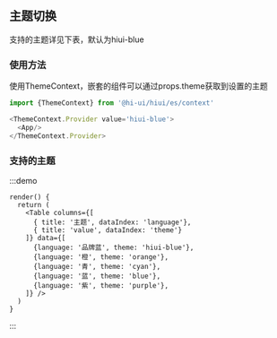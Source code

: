 ## 主题切换

支持的主题详见下表，默认为hiui-blue

### 使用方法
使用ThemeContext，嵌套的组件可以通过props.theme获取到设置的主题
```js
import {ThemeContext} from '@hi-ui/hiui/es/context'

<ThemeContext.Provider value='hiui-blue'>
  <App/>
</ThemeContext.Provider>
```

### 支持的主题
:::demo

```run
render() {
  return (
    <Table columns={[
      { title: '主题', dataIndex: 'language'},
      { title: 'value', dataIndex: 'theme'}
    ]} data={[
      {language: '品牌蓝', theme: 'hiui-blue'},
      {language: '橙', theme: 'orange'},
      {language: '青', theme: 'cyan'},
      {language: '蓝', theme: 'blue'},
      {language: '紫', theme: 'purple'},
    ]} />
  )
}
```
:::

